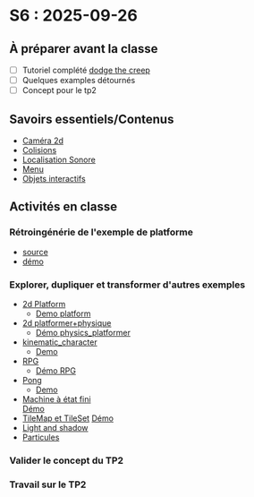 # S6 : <!-- varexp:begin S6 -->2025-09-26<!-- varexp:end -->

## À préparer avant la classe

* [ ] Tutoriel complété [dodge the creep](https://docs.godotengine.org/fr/4.x/getting_started/first_2d_game/index.html)  
* [ ] Quelques examples détournés
* [ ] Concept pour le tp2

## Savoirs essentiels/Contenus

* [Caméra 2d](../../03-savoirs/02/05-camera2d/)
* [Colisions](../../03-savoirs/02/06-collisions/)
* [Localisation Sonore](../../03-savoirs/02/07-localisation-sonore/)
* [Menu](../../03-savoirs/02/08-menu/)
* [Objets interactifs](../../03-savoirs/02/09-objet-comportement/)

## Activités en classe

### Rétroingénérie de l'exemple de platforme

* [source](https://github.com/gllmAR/gd-plateforme-exemple)
* [démo](http://gllmar.github.io/gd-plateforme-exemple)


### Explorer, dupliquer et transformer d'autres exemples

* [2d Platform](https://tim-montmorency.com/godot-doc/#/godot-demo-projects/2d/platformer/)
    * [Demo platform](https://tim-montmorency.com/godot-doc/godot-demo-projects/2d/platformer/exports/web/)
* [2d platformer+physique](https://tim-montmorency.com/godot-doc/#/godot-demo-projects/2d/physics_platformer/) 
    * [Démo physics_platformer](https://tim-montmorency.com/godot-doc/godot-demo-projects/2d/physics_platformer/exports/web/)
* [kinematic_character](https://tim-montmorency.com/godot-doc/#/godot-demo-projects/2d/kinematic_character/)
    * [Demo](https://tim-montmorency.com/godot-doc/godot-demo-projects/2d/kinematic_character/exports/web/)
* [RPG](https://tim-montmorency.com/godot-doc/#/godot-demo-projects/2d/role_playing_game/)
    * [Démo RPG](https://tim-montmorency.com/godot-doc/godot-demo-projects/2d/role_playing_game/exports/web/)
* [Pong](https://tim-montmorency.com/godot-doc/#/godot-demo-projects/2d/pong/)
    * [Demo](https://tim-montmorency.com/godot-doc/godot-demo-projects/2d/pong/exports/web/)    
* [Machine à état fini](https://tim-montmorency.com/godot-doc/#/godot-demo-projects/2d/finite_state_machine/)    
    [Démo](https://tim-montmorency.com/godot-doc/godot-demo-projects/2d/finite_state_machine/exports/web/)
* [TileMap et TileSet](https://tim-montmorency.com/godot-doc/#/godot-demo-projects/2d/dynamic_tilemap_layers/)
    [Démo](https://tim-montmorency.com/godot-doc/godot-demo-projects/2d/dynamic_tilemap_layers/exports/web/)
* [Light and shadow](https://tim-montmorency.com/godot-doc/#/godot-demo-projects/2d/lights_and_shadows/)
* [Particules](https://tim-montmorency.com/godot-doc/#/godot-demo-projects/2d/particles/)

### Valider le concept du TP2

### Travail sur le TP2

